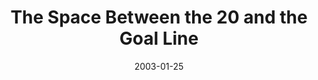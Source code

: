 ---
layout: music 
title: "The Space Between the 20 and the Goal Line"
series: "The Space Between"
date: 2003-01-25 
description: "We've somehow lost that healthy space between sanity and our maximum limits."
audio: "http://s3.amazonaws.com/crossroadsaudiomessages/Between%20the%2020%20and%20the%20Goal.mp3"
audio-duration: "39:01"
src: "http://www.crossroads.net/players/media/series/bigscreen.spacebetwe.jpg"
---